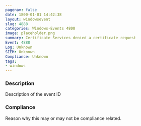 ```yaml
---
pagenav: false
date: 1800-01-01 14:42:38
layout: windowsevent
slug: 4888
categories: Windows-Events 4800
image: placeholder.png
summary: Certificate Services denied a certificate request
Event: 4888
Log: Unknown
SIEM: Unknown
Compliance: Unknown
tags:
- windows
---
```


### Description

Description of the event ID

### Compliance

Reason why this may or may not be compliance related.

